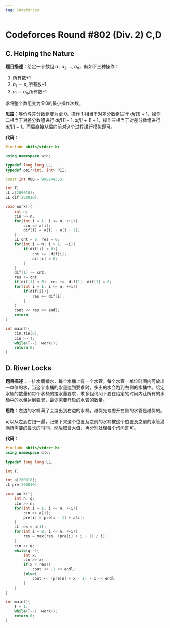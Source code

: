 ```yaml
---
tag: Codeforces
---
```


<head>
    <script src="https://cdn.mathjax.org/mathjax/latest/MathJax.js?config=TeX-AMS-MML_HTMLorMML" type="text/javascript"></script>
    <script type="text/x-mathjax-config">
        MathJax.Hub.Config({
            tex2jax: {
            skipTags: ['script', 'noscript', 'style', 'textarea', 'pre'],
            inlineMath: [['$','$']]
            }
        });
    </script>
</head>

# Codeforces Round #802 (Div. 2) C,D

## C. Helping the Nature

**题目描述**：给定一个数组 $a_1, a_2, \dots, a_n$，有如下三种操作：

1. 所有数+1
2. $a_1 \sim a_i$,所有数-1
3. $a_i \sim a_n$,所有数-1

求将整个数组变为全0的最小操作次数。

**思路**：等价与差分数组变为全 $0$。操作 $1$ 相当于对差分数组进行 $dif[1] + 1$，操作二相当于对差分数组进行 $dif[1]-1, dif[i + 1]+1$，操作三相当于对差分数组进行 $dif[i]-1$。而后直接从后向前对这个过程进行模拟即可。

**代码**：

```cpp
#include <bits/stdc++.h>

using namespace std;

typedef long long LL;
typedef pair<int, int> PII;

const int MOD = 998244353;

int T;
LL a[200010];
LL dif[200010];

void work(){
	int n;
    cin >> n;
    for(int i = 1; i <= n; ++i){
        cin >> a[i];
        dif[i] = a[i] - a[i - 1];
    }
    LL cnt = 0, res = 0;
    for(int i = n; i > 1; --i){
        if(dif[i] < 0){
            cnt += -dif[i];
            dif[i] = 0; 
        }
    }
    dif[1] -= cnt;
    res += cnt;
    if(dif[1] < 0)  res += -dif[1], dif[1] = 0;
    for(int i = 1; i <= n; ++i){
        if(dif[i]){
            res += dif[i];
        }
    }
    cout << res << endl;
	return;
}

int main(){
	cin.tie(0);
	cin >> T;
	while(T--)	work();
	return 0;
}
```

## D. River Locks

**题目描述**：一排水桶接水，每个水桶上有一个水管，每个水管一单位时间内可放出一单位的水，当这个水桶的水量达到要求时，多出的水会跑到右侧的水桶中。给定水桶的数量和每个水桶的接水量要求，求多组询问下要在给定的时间内让所有的水桶中的水量达到要求，最少需要开启的水管的数量。

**思路**：左边的水桶满了会溢出到右边的水桶，越优先考虑开左侧的水管是越优的。

可以从左到右扫一遍，记录下来这个位置及之前的水桶被这个位置及之前的水管灌满所需要的最长的时间，然后取最大值，再分别处理每个询问即可。

**代码**：

```cpp
#include <bits/stdc++.h>
using namespace std;

typedef long long LL;

int T;

int a[200010];
LL pre[200010];

void work(){
    int n, q;
    cin >> n;
    for(int i = 1; i <= n; ++i){
        cin >> a[i];
        pre[i] = pre[i - 1] + a[i];
    }
    LL res = a[1];
    for(int i = 2; i <= n; ++i){
        res = max(res, (pre[i] + i - 1) / i);
    }
    cin >> q;
    while(q--){
        int x;
        cin >> x;
        if(x < res){
            cout << -1 << endl;
        }else{
            cout << (pre[n] + x - 1) / x << endl;
        }
    }
}

int main(){
    T = 1;
    while(T--)  work();
    return 0;
}
```